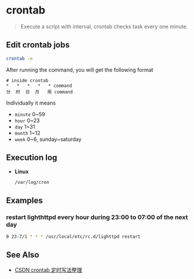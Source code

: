 # crontab

> Execute a script with interval, crontab checks task every one minute.

## Edit crontab jobs

```bash
crontab -e
```

After running the command, you will get the following format

```text
# inside crontab
*   *   *   *   * command
分  时  日  月   周 command
```

Individually it means

- `minute` 0~59
- `hour` 0~23
- `day` 1~31
- `month` 1~12
- `week` 0~6, sunday~saturday

## Execution log

- **Linux**

    `/var/log/cron`

## Examples

### restart lighthttpd every hour during 23:00 to 07:00 of the next day

```bash
0 23-7/1 * * * /usr/local/etc/rc.d/lighttpd restart
```

## See Also

- [CSDN crontab 定时写法整理](https://blog.csdn.net/bsf5521/article/details/76522222)
